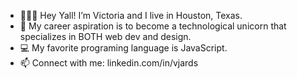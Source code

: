 - 🙋🏽‍♀️ Hey Yall! I’m Victoria and I live in Houston, Texas.
- 🦄 My career aspiration is to become a technological unicorn that specializes in BOTH web dev and design.
- 💻 My favorite programing language is JavaScript.
- 📫 Connect with me: linkedin.com/in/vjards
